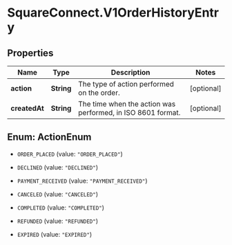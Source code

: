 # SquareConnect.V1OrderHistoryEntry

## Properties
Name | Type | Description | Notes
------------ | ------------- | ------------- | -------------
**action** | **String** | The type of action performed on the order. | [optional] 
**createdAt** | **String** | The time when the action was performed, in ISO 8601 format. | [optional] 


<a name="ActionEnum"></a>
## Enum: ActionEnum


* `ORDER_PLACED` (value: `"ORDER_PLACED"`)

* `DECLINED` (value: `"DECLINED"`)

* `PAYMENT_RECEIVED` (value: `"PAYMENT_RECEIVED"`)

* `CANCELED` (value: `"CANCELED"`)

* `COMPLETED` (value: `"COMPLETED"`)

* `REFUNDED` (value: `"REFUNDED"`)

* `EXPIRED` (value: `"EXPIRED"`)




